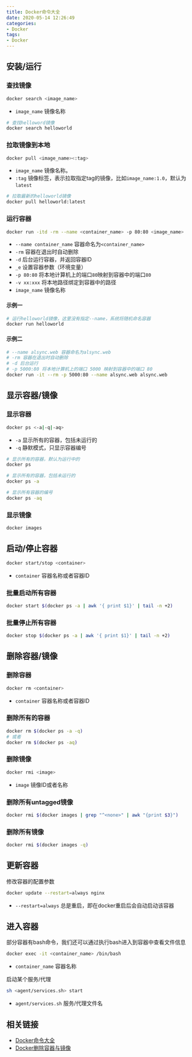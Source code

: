 ```yaml
---
title: Docker命令大全
date: 2020-05-14 12:26:49
categories:
- Docker
tags:
- Docker
---
```



## 安装/运行

### 查找镜像

``` bash
docker search <image_name>
```

* `image_name` 镜像名称

``` bash
# 查找helloword镜像
docker search helloworld
```

### 拉取镜像到本地

``` bash
docker pull <image_name><:tag>
```

* `image_name` 镜像名称。
* `:tag` 镜像标签，表示拉取指定tag的镜像，比如`image_name:1.0`，默认为`latest`

``` bash
# 拉取最新的helloworld镜像
docker pull helloworld:latest
```

### 运行容器

``` bash
docker run -itd -rm --name <container_name> -p 80:80 <image_name>
```

* `--name container_name` 容器命名为`<container_name>`
* `-rm` 容器在退出时自动删除
* `-d` 后台运行容器，并返回容器ID
* `_e` 设置容器参数（环境变量）
* `-p 80:80` 将本地计算机上的端口`80`映射到容器中的端口`80`
* `-v xx:xxx` 将本地路径绑定到容器中的路径
* `image_name` 镜像名称

#### 示例一

``` bash
# 运行helloworld镜像，这里没有指定--name，系统将随机命名容器
docker run helloworld
```

#### 示例二

``` bash
# --name alsync.web 容器命名为alsync.web
# -rm 容器在退出时自动删除
# -d 后台运行
# -p 5000:80 将本地计算机上的端口 5000 映射到容器中的端口 80
docker run -it --rm -p 5000:80 --name alsync.web alsync.web
```

## 显示容器/镜像

### 显示容器

``` bash
docker ps <-a|-q|-aq>
```

* `-a` 显示所有的容器，包括未运行的
* `-q` 静默模式，只显示容器编号

``` bash
# 显示所有的容器，默认为运行中的
docker ps
```

``` bash
# 显示所有的容器，包括未运行的
docker ps -a
```

``` bash
# 显示所有容器的编号
docker ps -aq
```

### 显示镜像

``` bash
docker images
```

## 启动/停止容器

``` bash
docker start/stop <container>
```

* `container` 容器名称或者容器ID

### 批量启动所有容器

``` bash
docker start $(docker ps -a | awk '{ print $1}' | tail -n +2)
```

### 批量停止所有容器

``` bash
docker stop $(docker ps -a | awk '{ print $1}' | tail -n +2)
```

## 删除容器/镜像

### 删除容器

``` bash
docker rm <container>
```

* `container` 容器名称或者容器ID

### 删除所有的容器

``` bash
docker rm $(docker ps -a -q)
# 或者
docker rm $(docker ps -aq)
```

### 删除镜像

``` bash
docker rmi <image>
```

* `image` 镜像ID或者名称

### 删除所有untagged镜像

``` bash
docker rmi $(docker images | grep "^<none>" | awk "{print $3}")
```

### 删除所有镜像

``` bash
docker rmi $(docker images -q)
```

## 更新容器

修改容器的配置参数

```bash
docker update --restart=always nginx
```

* `--restart=always` 总是重启，即在docker重启后会自动启动该容器

## 进入容器

部分容器有bash命令，我们还可以通过执行bash进入到容器中查看文件信息

``` bash
docker exec -it <container_name> /bin/bash
```

* `container_name` 容器名称

启动某个服务/代理

``` bash
sh <agent/services.sh> start
```

* `agent/services.sh` 服务/代理文件名

## 相关链接

* [Docker命令大全](https://www.runoob.com/docker/docker-command-manual.html 'Docker命令大全')
* [Docker删除容器与镜像](https://blog.csdn.net/qq_32447301/article/details/79387649 'Docker删除容器与镜像')
